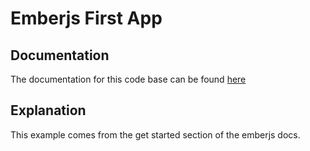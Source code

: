 # Emberjs First App

## Documentation
The documentation for this code base can be found <a href="https://guides.emberjs.com/release/getting-started/">here</a>

## Explanation
This example comes from the get started section of the emberjs docs.